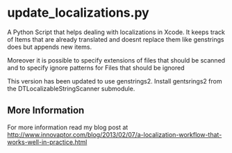 # update_localizations.py

A Python Script that helps dealing with localizations in Xcode. It keeps track of Items that are already translated and doesnt replace them like genstrings does but appends new items. 

Moreover it is possible to specify extensions of files that should be scanned and to specify ignore patterns for Files that should be ignored

This version has been updated to use genstrings2. Install gentsrings2 from the DTLocalizableStringScanner submodule.


## More Information

For more information read my blog post at http://www.innovaptor.com/blog/2013/02/07/a-localization-workflow-that-works-well-in-practice.html
